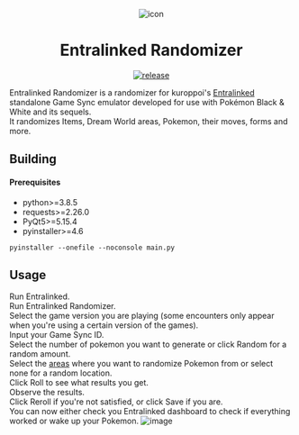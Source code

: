 <p align="center">
  <img src="https://github.com/Paxnar/EntralinkedRandomizer/assets/67262211/cb2a67a4-842c-4260-b436-cf02493c129c" alt="icon"/>
</p>
<h1 align="center">Entralinked Randomizer</h1>
<p align="center">
  <a href="https://github.com/Paxnar/EntralinkedRandomizer/releases/latest"><img src="https://img.shields.io/github/v/release/Paxnar/EntralinkedRandomizer?labelColor=30373D&label=Release&logoColor=959DA5&logo=github&filter=*" alt="release"/></a>
</p>

Entralinked Randomizer is a randomizer for kuroppoi's [Entralinked](https://github.com/kuroppoi/entralinked/) standalone Game Sync emulator developed for use with Pokémon Black & White and its sequels.\
It randomizes Items, Dream World areas, Pokemon, their moves, forms and more.

<!-- For users: [Quick Setup Guide](https://github.com/kuroppoi/entralinked/wiki/Setup) -->

## Building

#### Prerequisites

- python>=3.8.5
- requests>=2.26.0
- PyQt5>=5.15.4
- pyinstaller>=4.6

```
pyinstaller --onefile --noconsole main.py
```

## Usage

Run Entralinked.\
Run Entralinked Randomizer.\
Select the game version you are playing (some encounters only appear when you're using a certain version of the games).\
Input your Game Sync ID.\
Select the number of pokemon you want to generate or click Random for a random amount.\
Select the [areas](https://bulbapedia.bulbagarden.net/wiki/Pok%C3%A9mon_Dream_World#Areas) where you want to randomize Pokemon from or select none for a random location.\
Click Roll to see what results you get.\
Observe the results.\
Click Reroll if you're not satisfied, or click Save if you are.\
You can now either check you Entralinked dashboard to check if everything worked or wake up your Pokemon.
![image](https://github.com/Paxnar/EntralinkedRandomizer/assets/67262211/ea2b15fc-9321-498c-8bd9-549282423bd5)

